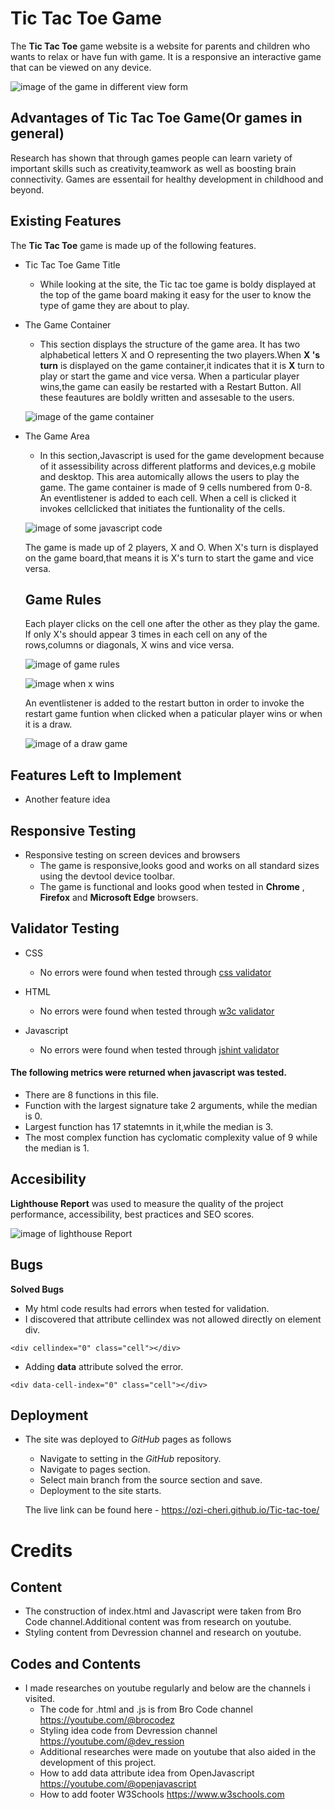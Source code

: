 # Tic Tac Toe Game
The **Tic Tac Toe** game website is a website for parents and children who wants to relax or have fun with game. It is a responsive  an interactive game that can be viewed on any device.

![image of the game in different view form](assets/images/screenshot7.png)

## Advantages of Tic Tac Toe Game(Or games in general)

Research has shown that through games people can learn variety of important skills such as creativity,teamwork as well as boosting brain connectivity. Games are essentail for healthy development in childhood and beyond.
## Existing Features
The **Tic Tac Toe** game is made up of the following features.

* Tic Tac Toe Game Title
  * While looking at the site, the Tic tac toe  game is boldy displayed at the top of the game board making it easy for the user to know the type of game they are about to play.

* The Game Container
  * This section displays the structure of the game area. It has two alphabetical letters X and O representing the two players.When  **X 's turn** is displayed on the game container,it indicates that it is **X** turn to play or start the game and vice versa. When a particular player wins,the game can easily be restarted with a Restart Button. All these feautures are boldly written and assesable to the users.
  
  ![image of the game container](assets/images/screenshot8.png)

* The Game Area
  * In this section,Javascript is used for the game development because of it assessibility across different platforms and devices,e.g mobile and desktop. This area automically allows the users to play the game. The game container is made of 9 cells numbered from 0-8. An eventlistener is added to each cell. When a cell is clicked it invokes cellclicked that initiates the funtionality of the cells.
  
  ![image of some javascript code](assets/images/screenshot3.png) 
  
  The game is made up of 2 players, X and O. When X's turn is displayed on the game board,that means it is X's turn to start the game and vice versa.
  ## Game Rules
  Each player clicks on the cell one after the other as they play the game. If only X's should appear 3 times in each cell on any of the rows,columns or diagonals, X wins and vice versa.

  ![image of game rules](assets/images/screenshot9.png)
  
  
  ![image when x wins](assets/images/screenshot6.png) 
  
  
  An eventlistener is added to the restart button in order to invoke the restart game funtion when clicked when a paticular player wins or when it is a draw.
  
  ![image of a draw game](assets/images/screenshot1.png)
  
## Features Left to Implement

* Another feature idea

## Responsive Testing

* Responsive testing on screen devices and browsers
  * The game is responsive,looks good and works on all standard sizes using the devtool device toolbar.
  * The game is functional and looks good when tested in **Chrome** , **Firefox** and **Microsoft Edge** browsers.

## Validator Testing 

* CSS
  * No errors were found when tested through [css validator](https://jigsaw.w3.org) 

* HTML
  * No errors were found when tested through [w3c validator](https://validator.w3.org) 

* Javascript
  * No errors were found when tested through [jshint validator](https://jshint.com)
#### The following metrics were returned when javascript was tested.
   * There are 8 functions in this file.
   * Function with the largest signature take 2 arguments, while the median is 0.
   * Largest function has 17 statemnts in it,while the median is 3.
   * The most complex function has cyclomatic complexity value of 9 while the median is 1.

   ## Accesibility 
   **Lighthouse Report** was used to measure the quality of the project performance, accessibility, best practices and SEO scores.
   
  ![image of lighthouse Report](assets/images/screenshot10.png)


## Bugs 
**Solved Bugs** 
* My html code results had errors when tested for validation.
* I discovered that attribute cellindex was not allowed directly on element div.
```
<div cellindex="0" class="cell"></div>
```
* Adding **data** attribute solved the error.
```
<div data-cell-index="0" class="cell"></div>
```



## Deployment
* The site was deployed to *GitHub* pages as follows
  * Navigate to setting in the *GitHub* repository.
  * Navigate to pages section.
  * Select main branch from the source section and save.
  * Deployment to the site starts.

  The live link can be found here - <https://ozi-cheri.github.io/Tic-tac-toe/>

# Credits 

## Content 
   * The construction of index.html and Javascript were taken from Bro Code channel.Additional content was from research on youtube.
  * Styling content from Devression channel and research on youtube.
## Codes and Contents 
* I made researches on youtube regularly and below are the channels i visited.
  * The code for .html and .js is from Bro Code channel <https://youtube.com/@brocodez>
  * Styling idea code from Devression channel <https://youtube.com/@dev_ression>
  * Additional researches were made on youtube that also aided in the development of this project.
  * How to add data attribute idea from OpenJavascript <https://youtube.com/@openjavascript>
  * How to add footer W3Schools <https://www.w3schools.com>


  
